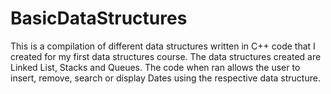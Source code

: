 # BasicDataStructures
This is a compilation of different data structures written in C++ code that I created for my first data structures course. The data structures created are Linked List, Stacks and Queues. The code when ran allows the user to insert, remove, search or display Dates using the respective data structure.
